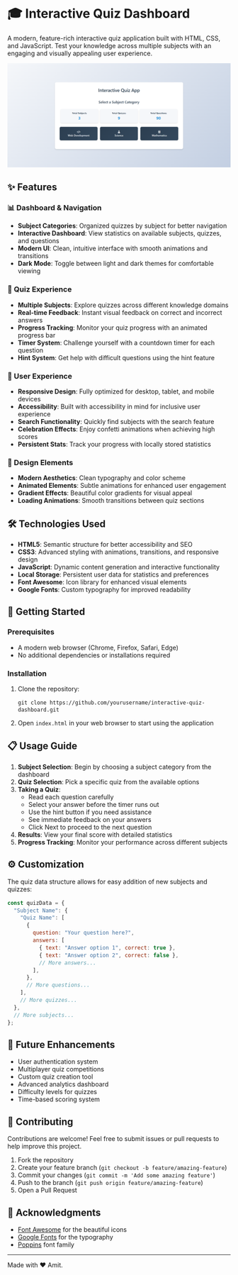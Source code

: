 # 🎓 Interactive Quiz Dashboard

A modern, feature-rich interactive quiz application built with HTML, CSS, and JavaScript. Test your knowledge across multiple subjects with an engaging and visually appealing user experience.

![Interactive Quiz Dashboard](https://github.com/amits9155/INTERACTIVE-QUIZ-APPLICATION/blob/41e47011c91e5a8fef3e9f9059d209918f968a98/screenshots/Screenshot%202025-03-30%20125516.png)

## ✨ Features

### 📊 Dashboard & Navigation
- **Subject Categories**: Organized quizzes by subject for better navigation
- **Interactive Dashboard**: View statistics on available subjects, quizzes, and questions
- **Modern UI**: Clean, intuitive interface with smooth animations and transitions
- **Dark Mode**: Toggle between light and dark themes for comfortable viewing

### 🧠 Quiz Experience
- **Multiple Subjects**: Explore quizzes across different knowledge domains
- **Real-time Feedback**: Instant visual feedback on correct and incorrect answers
- **Progress Tracking**: Monitor your quiz progress with an animated progress bar
- **Timer System**: Challenge yourself with a countdown timer for each question
- **Hint System**: Get help with difficult questions using the hint feature

### 📱 User Experience
- **Responsive Design**: Fully optimized for desktop, tablet, and mobile devices
- **Accessibility**: Built with accessibility in mind for inclusive user experience
- **Search Functionality**: Quickly find subjects with the search feature
- **Celebration Effects**: Enjoy confetti animations when achieving high scores
- **Persistent Stats**: Track your progress with locally stored statistics

### 🎨 Design Elements
- **Modern Aesthetics**: Clean typography and color scheme
- **Animated Elements**: Subtle animations for enhanced user engagement
- **Gradient Effects**: Beautiful color gradients for visual appeal
- **Loading Animations**: Smooth transitions between quiz sections

## 🛠️ Technologies Used

- **HTML5**: Semantic structure for better accessibility and SEO
- **CSS3**: Advanced styling with animations, transitions, and responsive design
- **JavaScript**: Dynamic content generation and interactive functionality
- **Local Storage**: Persistent user data for statistics and preferences
- **Font Awesome**: Icon library for enhanced visual elements
- **Google Fonts**: Custom typography for improved readability

## 🚀 Getting Started

### Prerequisites
- A modern web browser (Chrome, Firefox, Safari, Edge)
- No additional dependencies or installations required

### Installation
1. Clone the repository:
   ```
   git clone https://github.com/yourusername/interactive-quiz-dashboard.git
   ```
2. Open `index.html` in your web browser to start using the application

## 📋 Usage Guide

1. **Subject Selection**: Begin by choosing a subject category from the dashboard
2. **Quiz Selection**: Pick a specific quiz from the available options
3. **Taking a Quiz**:
   - Read each question carefully
   - Select your answer before the timer runs out
   - Use the hint button if you need assistance
   - See immediate feedback on your answers
   - Click Next to proceed to the next question
4. **Results**: View your final score with detailed statistics
5. **Progress Tracking**: Monitor your performance across different subjects

## ⚙️ Customization

The quiz data structure allows for easy addition of new subjects and quizzes:

```javascript
const quizData = {
  "Subject Name": {
    "Quiz Name": [
      {
        question: "Your question here?",
        answers: [
          { text: "Answer option 1", correct: true },
          { text: "Answer option 2", correct: false },
          // More answers...
        ],
      },
      // More questions...
    ],
    // More quizzes...
  },
  // More subjects...
};
```

## 🧪 Future Enhancements

- User authentication system
- Multiplayer quiz competitions
- Custom quiz creation tool
- Advanced analytics dashboard
- Difficulty levels for quizzes
- Time-based scoring system

## 🤝 Contributing

Contributions are welcome! Feel free to submit issues or pull requests to help improve this project.

1. Fork the repository
2. Create your feature branch (`git checkout -b feature/amazing-feature`)
3. Commit your changes (`git commit -m 'Add some amazing feature'`)
4. Push to the branch (`git push origin feature/amazing-feature`)
5. Open a Pull Request



## 🙏 Acknowledgments

- [Font Awesome](https://fontawesome.com/) for the beautiful icons
- [Google Fonts](https://fonts.google.com/) for the typography
- [Poppins](https://fonts.google.com/specimen/Poppins) font family

---

Made with ❤️ Amit.


